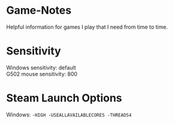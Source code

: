 # Game-Notes
Helpful information for games I play that I need from time to time.



# Sensitivity
Windows sensitivity: default    
G502 mouse sensitivity: 800 


# Steam Launch Options
<!-- Linux: `gamemoderun %command% -HIGH -USEALLAVAILABLECORES -THREADS4`   -->
Windows: `-HIGH -USEALLAVAILABLECORES -THREADS4`


